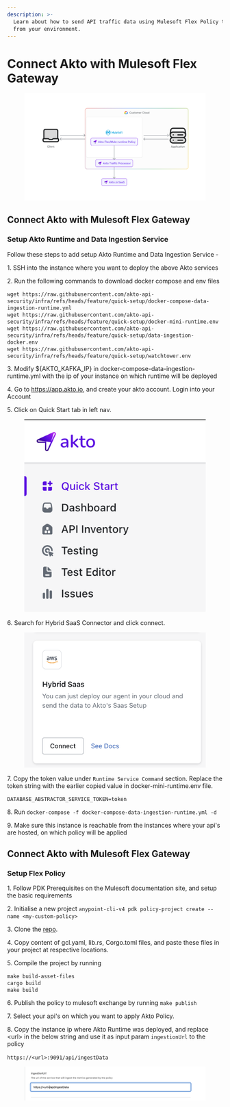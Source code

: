 ```yaml
---
description: >-
  Learn about how to send API traffic data using Mulesoft Flex Policy to Akto
  from your environment.
---
```


# Connect Akto with Mulesoft Flex Gateway

<figure><img src="../../.gitbook/assets/image (2) (1) (1) (1) (1).png" alt=""><figcaption></figcaption></figure>

## Connect Akto with Mulesoft Flex Gateway

### Setup Akto Runtime and Data Ingestion Service

Follow these steps to add setup Akto Runtime and Data Ingestion Service -

1\. SSH into the instance where you want to deploy the above Akto services

2\. Run the following commands to download docker compose and env files

```
wget https://raw.githubusercontent.com/akto-api-security/infra/refs/heads/feature/quick-setup/docker-compose-data-ingestion-runtime.yml
wget https://raw.githubusercontent.com/akto-api-security/infra/refs/heads/feature/quick-setup/docker-mini-runtime.env
wget https://raw.githubusercontent.com/akto-api-security/infra/refs/heads/feature/quick-setup/data-ingestion-docker.env
wget https://raw.githubusercontent.com/akto-api-security/infra/refs/heads/feature/quick-setup/watchtower.env
```

3\. Modify ${AKTO\_KAFKA\_IP} in docker-compose-data-ingestion-runtime.yml with the ip of your instance on which runtime will be deployed

4\. Go to https://app.akto.io, and create your akto account. Login into your Account

5\. Click on Quick Start tab in left nav.

<figure><img src="../../.gitbook/assets/Quick-Start.png" alt=""><figcaption></figcaption></figure>

6\. Search for Hybrid SaaS Connector and click connect.

<figure><img src="../../.gitbook/assets/HybridSaaSConnector.png" alt=""><figcaption></figcaption></figure>

7\. Copy the token value under `Runtime Service Command` section. Replace the token string with the earlier copied value in docker-mini-runtime.env file.

```plaintext
DATABASE_ABSTRACTOR_SERVICE_TOKEN=token
```

8\. Run `docker-compose -f docker-compose-data-ingestion-runtime.yml -d`

9\. Make sure this instance is reachable from the instances where your api's are hosted, on which policy will be applied

## Connect Akto with Mulesoft Flex Gateway

### Setup Flex Policy

1\. Follow PDK Prerequisites on the Mulesoft documentation site, and setup the basic requirements

2\. Initialise a new project `anypoint-cli-v4 pdk policy-project create --name <my-custom-policy>`

3\. Clone the [repo](https://github.com/akto-api-security/mulesoft-policy).

4\. Copy content of gcl.yaml, lib.rs, Corgo.toml files, and paste these files in your project at respective locations.

5\. Compile the project by running

```
make build-asset-files
cargo build
make build
```

6\. Publish the policy to mulesoft exchange by running `make publish`

7\. Select your api's on which you want to apply Akto Policy.

8\. Copy the instance ip where Akto Runtime was deployed, and replace \<url> in the below string and use it as input param `ingestionUrl` to the policy

`https://<url>:9091/api/ingestData`

<figure><img src="../../.gitbook/assets/IngestionUrl.png" alt=""><figcaption></figcaption></figure>
